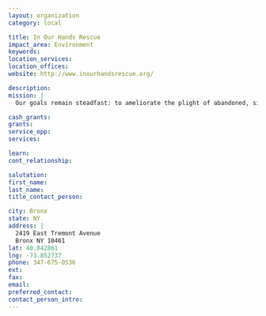 ```yaml
---
layout: organization
category: local

title: In Our Hands Rescue
impact_area: Environment
keywords: 
location_services: 
location_offices: 
website: http://www.inourhandsrescue.org/

description: 
mission: |
  Our goals remain steadfast: to ameliorate the plight of abandoned, sick, injured, or neglected animals in New York City; to promote and require spay and neuter as a means of controlling the tragic pet population problem, and to offer refuge, whenever possible, to the neediest animals, where ever they may be.

cash_grants: 
grants: 
service_opp: 
services: 

learn: 
cont_relationship: 

salutation: 
first_name: 
last_name: 
title_contact_person: 

city: Bronx
state: NY
address: |
  2419 East Tremont Avenue  
  Bronx NY 10461
lat: 40.842861
lng: -73.852737
phone: 347-675-0536
ext: 
fax: 
email: 
preferred_contact: 
contact_person_intro: 
---
```

